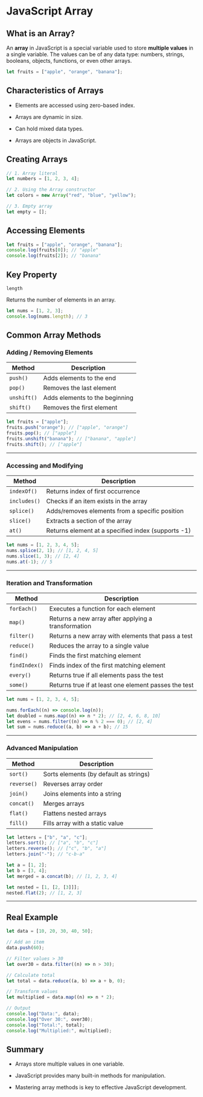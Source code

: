 # JavaScript Array

## What is an Array?

An **array** in JavaScript is a special variable used to store **multiple values** in a single variable. The values can be of any data type: numbers, strings, booleans, objects, functions, or even other arrays.

```javascript
let fruits = ["apple", "orange", "banana"];
```

## Characteristics of Arrays

- Elements are accessed using zero-based index.

- Arrays are dynamic in size.

- Can hold mixed data types.

- Arrays are objects in JavaScript.

## Creating Arrays

```js
// 1. Array literal
let numbers = [1, 2, 3, 4];

// 2. Using the Array constructor
let colors = new Array("red", "blue", "yellow");

// 3. Empty array
let empty = [];
```

## Accessing Elements

```js
let fruits = ["apple", "orange", "banana"];
console.log(fruits[0]); // "apple"
console.log(fruits[2]); // "banana"
```

## Key Property

`length`

Returns the number of elements in an array.

```js
let nums = [1, 2, 3];
console.log(nums.length); // 3
```

## Common Array Methods

### Adding / Removing Elements

| Method      | Description                    |
| ----------- | ------------------------------ |
| `push()`    | Adds elements to the end       |
| `pop()`     | Removes the last element       |
| `unshift()` | Adds elements to the beginning |
| `shift()`   | Removes the first element      |

```js
let fruits = ["apple"];
fruits.push("orange"); // ["apple", "orange"]
fruits.pop(); // ["apple"]
fruits.unshift("banana"); // ["banana", "apple"]
fruits.shift(); // ["apple"]
```

---

### Accessing and Modifying

| Method       | Description                                        |
| ------------ | -------------------------------------------------- |
| `indexOf()`  | Returns index of first occurrence                  |
| `includes()` | Checks if an item exists in the array              |
| `splice()`   | Adds/removes elements from a specific position     |
| `slice()`    | Extracts a section of the array                    |
| `at()`       | Returns element at a specified index (supports -1) |

```js
let nums = [1, 2, 3, 4, 5];
nums.splice(2, 1); // [1, 2, 4, 5]
nums.slice(1, 3); // [2, 4]
nums.at(-1); // 5
```

---

### Iteration and Transformation

| Method        | Description                                          |
| ------------- | ---------------------------------------------------- |
| `forEach()`   | Executes a function for each element                 |
| `map()`       | Returns a new array after applying a transformation  |
| `filter()`    | Returns a new array with elements that pass a test   |
| `reduce()`    | Reduces the array to a single value                  |
| `find()`      | Finds the first matching element                     |
| `findIndex()` | Finds index of the first matching element            |
| `every()`     | Returns true if all elements pass the test           |
| `some()`      | Returns true if at least one element passes the test |

```js
let nums = [1, 2, 3, 4, 5];

nums.forEach((n) => console.log(n));
let doubled = nums.map((n) => n * 2); // [2, 4, 6, 8, 10]
let evens = nums.filter((n) => n % 2 === 0); // [2, 4]
let sum = nums.reduce((a, b) => a + b); // 15
```

---

### Advanced Manipulation

| Method      | Description                            |
| ----------- | -------------------------------------- |
| `sort()`    | Sorts elements (by default as strings) |
| `reverse()` | Reverses array order                   |
| `join()`    | Joins elements into a string           |
| `concat()`  | Merges arrays                          |
| `flat()`    | Flattens nested arrays                 |
| `fill()`    | Fills array with a static value        |

```js
let letters = ["b", "a", "c"];
letters.sort(); // ["a", "b", "c"]
letters.reverse(); // ["c", "b", "a"]
letters.join("-"); // "c-b-a"

let a = [1, 2];
let b = [3, 4];
let merged = a.concat(b); // [1, 2, 3, 4]

let nested = [1, [2, [3]]];
nested.flat(2); // [1, 2, 3]
```

---

## Real Example

```js
let data = [10, 20, 30, 40, 50];

// Add an item
data.push(60);

// Filter values > 30
let over30 = data.filter((n) => n > 30);

// Calculate total
let total = data.reduce((a, b) => a + b, 0);

// Transform values
let multiplied = data.map((n) => n * 2);

// Output
console.log("Data:", data);
console.log("Over 30:", over30);
console.log("Total:", total);
console.log("Multiplied:", multiplied);
```

## Summary

- Arrays store multiple values in one variable.

- JavaScript provides many built-in methods for manipulation.

- Mastering array methods is key to effective JavaScript development.
